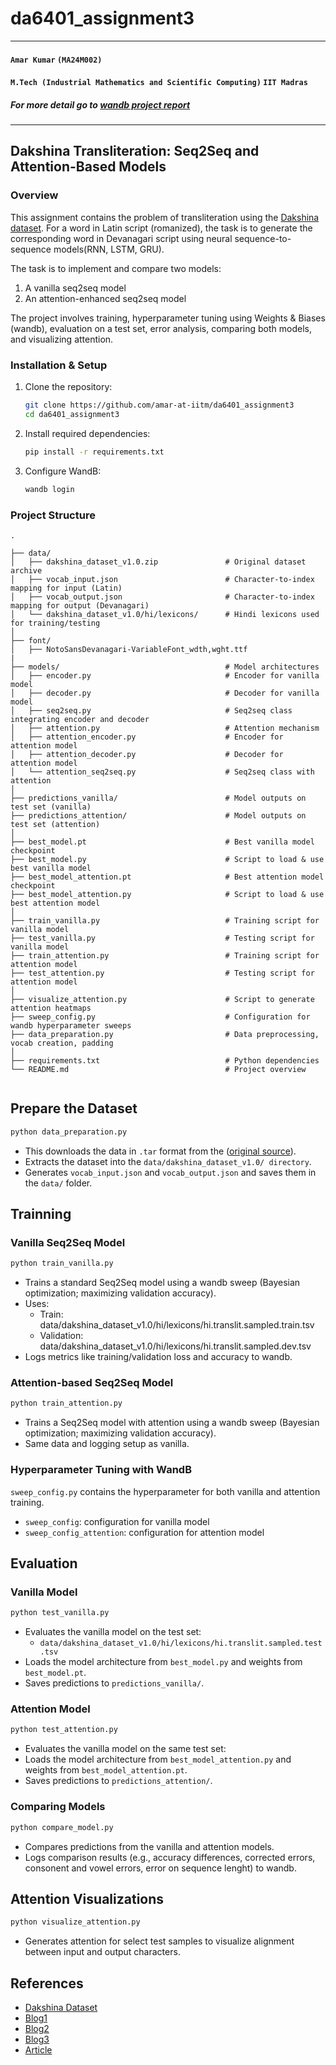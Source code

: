 # da6401_assignment3

---

#### `Amar Kumar`  `(MA24M002)`

#### `M.Tech (Industrial Mathematics and Scientific Computing)` `IIT Madras`

##### For more detail go to [wandb project report](https://wandb.ai/amar74384-iit-madras/DA6401_assign_3/reports/Amar-s-DA6401-Assignment-3--VmlldzoxMjY2NzE3Nw)

---

## Dakshina Transliteration: Seq2Seq and Attention-Based Models

### Overview

This assignment contains the problem of transliteration using the [Dakshina dataset](https://storage.googleapis.com/gresearch/dakshina/dakshina_dataset_v1.0.tar). For a word in Latin script (romanized), the task is to generate the corresponding word in Devanagari script using neural sequence-to-sequence models(RNN, LSTM, GRU).

The task is to implement and compare two models:

1. A vanilla seq2seq model
2. An attention-enhanced seq2seq model

The project involves training, hyperparameter tuning using Weights & Biases (wandb), evaluation on a test set, error analysis, comparing both models, and visualizing attention.

### Installation & Setup

1. Clone the repository:

   ```bash
   git clone https://github.com/amar-at-iitm/da6401_assignment3
   cd da6401_assignment3
   ```

2. Install required dependencies:

   ```bash
   pip install -r requirements.txt
   ```

3. Configure WandB:

   ```bash
   wandb login
   ```

### Project Structure  

```structure
.

├── data/
│   ├── dakshina_dataset_v1.0.zip               # Original dataset archive
│   ├── vocab_input.json                        # Character-to-index mapping for input (Latin)
│   ├── vocab_output.json                       # Character-to-index mapping for output (Devanagari)
│   └── dakshina_dataset_v1.0/hi/lexicons/      # Hindi lexicons used for training/testing
│
├── font/
│   ├── NotoSansDevanagari-VariableFont_wdth,wght.ttf
|
├── models/                                     # Model architectures
│   ├── encoder.py                              # Encoder for vanilla model
│   ├── decoder.py                              # Decoder for vanilla model
│   ├── seq2seq.py                              # Seq2seq class integrating encoder and decoder
│   ├── attention.py                            # Attention mechanism
│   ├── attention_encoder.py                    # Encoder for attention model
│   ├── attention_decoder.py                    # Decoder for attention model
│   └── attention_seq2seq.py                    # Seq2seq class with attention
│
├── predictions_vanilla/                        # Model outputs on test set (vanilla)
├── predictions_attention/                      # Model outputs on test set (attention)
│
├── best_model.pt                               # Best vanilla model checkpoint
├── best_model.py                               # Script to load & use best vanilla model
├── best_model_attention.pt                     # Best attention model checkpoint
├── best_model_attention.py                     # Script to load & use best attention model
│
├── train_vanilla.py                            # Training script for vanilla model
├── test_vanilla.py                             # Testing script for vanilla model
├── train_attention.py                          # Training script for attention model
├── test_attention.py                           # Testing script for attention model
│
├── visualize_attention.py                      # Script to generate attention heatmaps
├── sweep_config.py                             # Configuration for wandb hyperparameter sweeps
├── data_preparation.py                         # Data preprocessing, vocab creation, padding
│
├── requirements.txt                            # Python dependencies
└── README.md                                   # Project overview
                   
```


## Prepare the Dataset

```bash
python data_preparation.py
```

- This downloads the data in `.tar` format from the ([original source](https://storage.googleapis.com/gresearch/dakshina/dakshina_dataset_v1.0.tar)).
- Extracts the dataset into the `data/dakshina_dataset_v1.0/ directory`.
- Generates `vocab_input.json` and `vocab_output.json` and saves them in the `data/` folder.


## Trainning

### Vanilla Seq2Seq Model

```bash
python train_vanilla.py
```

- Trains a standard Seq2Seq model using a wandb sweep (Bayesian optimization; maximizing validation accuracy).
- Uses:
   - Train: data/dakshina_dataset_v1.0/hi/lexicons/hi.translit.sampled.train.tsv
   - Validation: data/dakshina_dataset_v1.0/hi/lexicons/hi.translit.sampled.dev.tsv
- Logs metrics like training/validation loss and accuracy to wandb.

### Attention-based Seq2Seq Model

```bash
python train_attention.py
```

- Trains a Seq2Seq model with attention using a wandb sweep (Bayesian optimization; maximizing validation accuracy).
- Same data and logging setup as vanilla.

### Hyperparameter Tuning with WandB

`sweep_config.py` contains the hyperparameter for both vanilla and attention training.

- `sweep_config`: configuration for vanilla model
- `sweep_config_attention`: configuration for attention model


## Evaluation

### Vanilla Model

```bash
python test_vanilla.py
```

- Evaluates the vanilla model on the test set:
   - `data/dakshina_dataset_v1.0/hi/lexicons/hi.translit.sampled.test.tsv`
- Loads the model architecture from `best_model.py` and weights from `best_model.pt`.
- Saves predictions to `predictions_vanilla/`.

### Attention Model

```bash
python test_attention.py
```

- Evaluates the vanilla model on the same test set:
- Loads the model architecture from `best_model_attention.py` and weights from `best_model_attention.pt`.
- Saves predictions to `predictions_attention/`.

### Comparing Models

```bash
python compare_model.py
```

- Compares predictions from the vanilla and attention models.
- Logs comparison results (e.g., accuracy differences, corrected errors, consonent and vowel errors, error on sequence lenght) to wandb.


## Attention Visualizations

```bash
python visualize_attention.py
```

- Generates attention for select test samples to visualize alignment between input and output characters.


## References

* [Dakshina Dataset](https://storage.googleapis.com/gresearch/dakshina/dakshina_dataset_v1.0.tar)
* [Blog1](https://google-research.github.io/seq2seq)
* [Blog2](https://jalammar.github.io/visualizing-neural-machine-translation-mechanics-of-seq2seq-models-with-attention/)
* [Blog3](https://medium.com/data-science/visualising-lstm-activations-in-keras-b50206da96ff)
* [Article](https://distill.pub/2019/memorization-in-rnns/#appendix-autocomplete)


